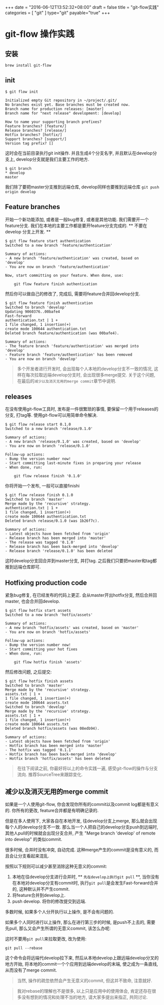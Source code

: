 +++
date = "2016-06-12T13:52:32+08:00"
draft = false
title = "git-flow实践"
categories = [ "git" ]
type="git"
payable="true"
+++

# git-flow 操作实践

## 安装

    brew install git-flow

## init

    $ git flow init

    Initialized empty Git repository in ~/project/.git/
    No branches exist yet. Base branches must be created now.
    Branch name for production releases: [master]
    Branch name for "next release" development: [develop]

    How to name your supporting branch prefixes?
    Feature branches? [feature/]
    Release branches? [release/]
    Hotfix branches? [hotfix/]
    Support branches? [support/]
    Version tag prefix? []

这时会在当前目录执行git init操作. 并且生成4个分支名字, 并且默认在develop分支上, develop分支就是我们主要工作的地方.

    $ git branch
    * develop
    master

我们除了要把master分支推到远端仓库, develop同样也要推到远端仓库 `git push origin develop`

## Feature branches
开始一个新功能添加, 或者是一般bug修复, 或者是其他功能. 我们需要开一个feature分支. 我们在本地的主要工作都是要开feature分支完成的. ** 不要在develop 分支上开发. **

    $ git flow feature start authentication
    Switched to a new branch 'feature/authentication'

    Summary of actions:
    - A new branch 'feature/authentication' was created, based on 'develop'
    - You are now on branch 'feature/authentication'

    Now, start committing on your feature. When done, use:

        git flow feature finish authentication

然后你可以做自己的修改了, 完成后, 需要将feature合并回develop分支.

    $ git flow feature finish authentication
    Switched to branch 'develop'
    Updating 9060376..00bafe4
    Fast-forward
    authentication.txt | 1 +
    1 file changed, 1 insertion(+)
    create mode 100644 authentication.txt
    Deleted branch feature/authentication (was 00bafe4).

    Summary of actions:
    - The feature branch 'feature/authentication' was merged into 'develop'
    - Feature branch 'feature/authentication' has been removed
    - You are now on branch 'develop'

> 多个开发者进行开发时, 会出现每个人本地的develop分支不一致的情况, 这样在每次拉取远端develop分支时, 会出现很多merge提交. 关于这个问题, 在最后的`减少以及消灭无用的merge commit`章节中说明.

## releases
在没有使用git-flow工具时, 发布是一件很繁琐的事情, 要保留一个用于releases的分支, 打tag等. 使用git-flow可以用简单命令解决.

    $ git flow release start 0.1.0
    Switched to a new branch 'release/0.1.0'

    Summary of actions:
    - A new branch 'release/0.1.0' was created, based on 'develop'
    - You are now on branch 'release/0.1.0'

    Follow-up actions:
    - Bump the version number now!
    - Start committing last-minute fixes in preparing your release
    - When done, run:

        git flow release finish '0.1.0' 

你将开始一个发布, 一般可以直接finishi

    $ git flow release finish 0.1.0
    Switched to branch 'master'
    Merge made by the 'recursive' strategy.
    authentication.txt | 1 +
    1 file changed, 1 insertion(+)
    create mode 100644 authentication.txt
    Deleted branch release/0.1.0 (was 1b26f7c).

    Summary of actions:
    - Latest objects have been fetched from 'origin'
    - Release branch has been merged into 'master'
    - The release was tagged '0.1.0'
    - Release branch has been back-merged into 'develop'
    - Release branch 'release/0.1.0' has been deleted

这时develop分支回合并到master分支, 并打tag. 之后我们只要把master和tag都推到远端仓库即可.

## Hotfixing production code
紧急bug修复, 在已经发布的代码上更正. 会从master开出hotfix分支, 然后合并回master, 也会合并回develop.

    $ git flow hotfix start assets
    Switched to a new branch 'hotfix/assets'

    Summary of actions:
    - A new branch 'hotfix/assets' was created, based on 'master'
    - You are now on branch 'hotfix/assets'

    Follow-up actions:
    - Bump the version number now!
    - Start committing your hot fixes
    - When done, run:

        git flow hotfix finish 'assets'

然后修改问题, 之后提交:

    $ git flow hotfix finish assets
    Switched to branch 'master'
    Merge made by the 'recursive' strategy.
    assets.txt | 1 +
    1 file changed, 1 insertion(+)
    create mode 100644 assets.txt
    Switched to branch 'develop'
    Merge made by the 'recursive' strategy.
    assets.txt | 1 +
    1 file changed, 1 insertion(+)
    create mode 100644 assets.txt
    Deleted branch hotfix/assets (was 08edb94).

    Summary of actions:
    - Latest objects have been fetched from 'origin'
    - Hotfix branch has been merged into 'master'
    - The hotfix was tagged '0.1.1'
    - Hotfix branch has been back-merged into 'develop'
    - Hotfix branch 'hotfix/assets' has been deleted

> 在往下阅读之前, 你最好将以上的命令实践一遍, 感受git-flow的操作与分支流向. 推荐SourceTree来跟踪变化.

## 减少以及消灭无用的merge commit
如果是一个人使用git-flow, 你会发现你所有的commit以及commit log都是有意义的. 你所有的更改, feature合并都是有明确记录的.

但是在多人使用下, 大家各自在本地开发, 往develop分支上merge, 那么就会出现每个人的develop分支不一致. 那么当一个人把自己的develop分支push到远端时, 其他人pull的时候就会出现分支合并, 产生 "Merge branch 'develop' of remote into develop" 的类似commit. 

很多时候, 合并时没有冲突, 自动完成. 这种merge产生的commit是没有意义的, 而且会让分支看起来混乱.

按照以下规则可以减少甚至消除这种无意义的commit:

1. 本地在往develop分支进行合并时, ** `先在develop上执行git pull` **, 当你没有在本地对develop分支有commit时, 执行`git pull`是会发生Fast-forward合并的, 这种默认并不产生commit.
2. 将feature合并到develop上.
3. push develop. 将你的修改提交到远端.

多数时候, 如果多个人分开执行以上操作, 是不会有问题的.

如果多个人同时进行以上操作, 那么在进行第三步的时候, 是push不上去的, 需要先pull, 那么又会产生所谓的无意义commit, 该怎么办呢:

这时不要用`git pull`来拉取更改, 改为使用:

    git pull --rebase

这个命令会将远端代develop拉下来, 然后从本地develop上跟远端develop分叉的地方开始, 将本地的commit一个个应用到远端develop的末端, 使之成为一条直线, 从而没有了merge commit.

> 当然, 操作的疏忽依然会产生无意义的commit, 但这并不致命, 注意就好.

> 我对rebase的理解也不是很多, 以上只是应用中的使用体会, 肯定还存在很多没有想到的情况和处理不当的地方, 请大家多提出来指正, 共同讨论.